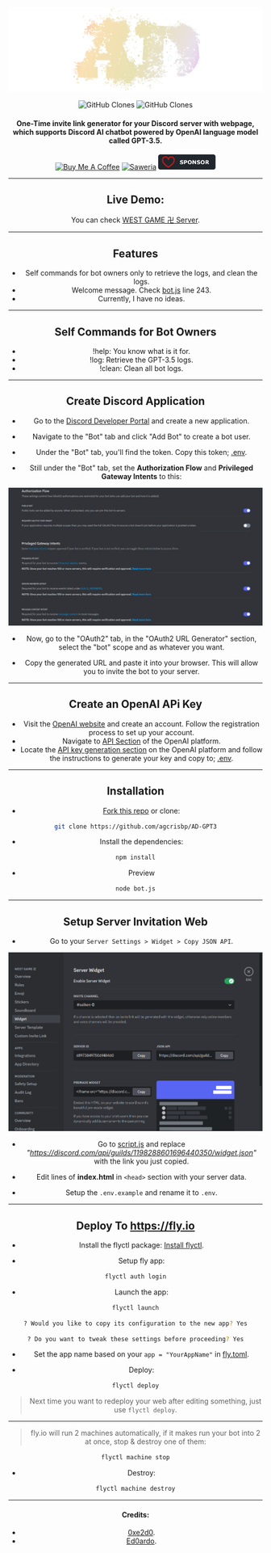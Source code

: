 <center><img src="public/sign.png" />

<p align="center">
    <img alt='GitHub Clones' src='https://img.shields.io/badge/dynamic/json?color=success&label=Clone&query=count&url=https://gist.githubusercontent.com/agcrisbp/32d40c9a3c1c180d1a3f1719330ec7a4/raw/clone.json&logo=github'>
    <img alt='GitHub Clones' src='https://img.shields.io/badge/dynamic/json?color=success&label=Unique&query=uniques&url=https://gist.githubusercontent.com/agcrisbp/32d40c9a3c1c180d1a3f1719330ec7a4/raw/clone.json&logo=githubactions&logoColor=white'>
</p>

<center>
    <h4>One-Time invite link generator for your Discord server with webpage, which supports Discord AI chatbot powered by OpenAI language model called GPT-3.5.</h4>
</center>

<center>
<a href="https://www.buymeacoffee.com/agcrisbp" target="_blank"><img src="https://cdn.buymeacoffee.com/buttons/v2/default-yellow.png" alt="Buy Me A Coffee" style="height: 32px !important;width: 114px !important;" ></a>
<a href="https://saweria.co/agcrisbp" target="_blank"><img src="https://bio.aghea.site/saweria-button.png" alt="Saweria" style="height: 30px !important;width: 114px !important;" ></a>
<a href="https://github.com/sponsors/agcrisbp" target="_blank"><img src="public/sponsor-badge.svg" alt="Github Sponsor" style="height: 30px !important;width: 114px !important;" ></a>
</center>

---

## Live Demo:

You can check [WEST GAME 卍 Server](https://west.fly.dev).

---

## Features

- Self commands for bot owners only to retrieve the logs, and clean the logs.
- Welcome message. Check [bot.js](bot.js) line 243.
- Currently, I have no ideas.

---

## Self Commands for Bot Owners

- !help: You know what is it for.
- !log: Retrieve the GPT-3.5 logs.
- !clean: Clean all bot logs.

---

## Create Discord Application

- Go to the [Discord Developer Portal](https://discord.com/developers/applications) and create a new application.

- Navigate to the "Bot" tab and click "Add Bot" to create a bot user.

- Under the "Bot" tab, you'll find the token. Copy this token; [.env](.env).

- Still under the "Bot" tab, set the **Authorization Flow** and **Privileged Gateway Intents** to this:

<img src="public/discord.png" />

- Now, go to the "OAuth2" tab, in the "OAuth2 URL Generator" section, select the "bot" scope and as whatever you want.

- Copy the generated URL and paste it into your browser. This will allow you to invite the bot to your server.

---

## Create an OpenAI APi Key

- Visit the [OpenAI website](https://openai.com) and create an account. Follow the registration process to set up your account.
- Navigate to [API Section](https://platform.openai.com/apps) of the OpenAI platform.
- Locate the [API key generation section](https://platform.openai.com/api-keys) on the OpenAI platform and follow the instructions to generate your key and copy to; [.env](.env).

---

## Installation

- [Fork this repo](https://github.com/agcrisbp/AD-GPT3/fork) or clone:
```bash
git clone https://github.com/agcrisbp/AD-GPT3
```

- Install the dependencies:

```bash
npm install
```

- Preview

```bash
node bot.js
```

---

## Setup Server Invitation Web

- Go to your `Server Settings > Widget > Copy JSON API`.

![Widget](public/widget.png)

- Go to [script.js](public/script.js) and replace _"https://discord.com/api/guilds/1198288601696440350/widget.json"_ with the link you just copied.

- Edit lines of **index.html** in `<head>` section with your server data.

- Setup the `.env.example` and rename it to `.env`.

---

## Deploy To https://fly.io

- Install the flyctl package: [Install flyctl](https://fly.io/docs/hands-on/install-flyctl/).

- Setup fly app:

```bash
flyctl auth login
```

- Launch the app:

```bash
flyctl launch
```

```bash
? Would you like to copy its configuration to the new app? Yes
```

```bash
? Do you want to tweak these settings before proceeding? Yes
```

- Set the app name based on your `app = "YourAppName"` in [fly.toml](fly.toml).

- Deploy:

```bash
flyctl deploy
```

> Next time you want to redeploy your web after editing something, just use `flyctl deploy`.

---

> fly.io will run 2 machines automatically, if it makes run your bot into 2 at once, stop & destroy one of them:

```bash
flyctl machine stop
```

- Destroy:

```bash
flyctl machine destroy
```

---

#### Credits:

- [0xe2d0](https://github.com/0xe2d0).
- [Ed0ardo](https://github.com/Ed0ardo).

